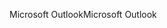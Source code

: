 <span data-ttu-id="666a0-101">Microsoft Outlook</span><span class="sxs-lookup"><span data-stu-id="666a0-101">Microsoft Outlook</span></span>